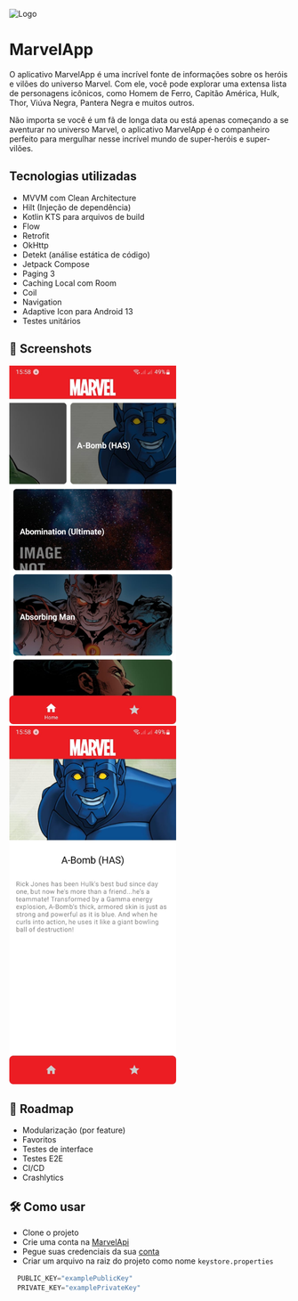 
![Logo](https://cdn.marvel.com/u/prod/marvel/images/OpenGraph-TW-1200x630.jpg)


# MarvelApp

O aplicativo MarvelApp é uma incrível fonte de informações sobre os heróis e vilões do universo Marvel. Com ele, você pode explorar uma extensa lista de personagens icônicos, como Homem de Ferro, Capitão América, Hulk, Thor, Viúva Negra, Pantera Negra e muitos outros.

Não importa se você é um fã de longa data ou está apenas começando a se aventurar no universo Marvel, o aplicativo MarvelApp é o companheiro perfeito para mergulhar nesse incrível mundo de super-heróis e super-vilões.
## Tecnologias utilizadas
- MVVM com Clean Architecture
- Hilt (Injeção de dependência)
- Kotlin KTS para arquivos de build
- Flow
- Retrofit
- OkHttp
- Detekt (análise estática de código)
- Jetpack Compose
- Paging 3
- Caching Local com Room
- Coil
- Navigation
- Adaptive Icon para Android 13
- Testes unitários

## 📸 Screenshots

<p float="left">
   <img src="https://github.com/joselaine-aparecida/desafio-mobile-android/blob/develop/screenshots/image2.jpeg?raw=true" width="300"/> 
  <img src="https://github.com/joselaine-aparecida/desafio-mobile-android/blob/develop/screenshots/image1.jpeg?raw=true" width="300" />
</p>


## 📍 Roadmap

- Modularização (por feature)
- Favoritos
- Testes de interface
- Testes E2E
- CI/CD
- Crashlytics


## 🛠️ Como usar
- Clone o projeto
- Crie uma conta na [MarvelApi](https://developer.marvel.com/)
- Pegue suas credenciais da sua [conta](https://developer.marvel.com/account)
- Criar um arquivo na raiz do projeto como nome `keystore.properties`
```kotlin
  PUBLIC_KEY="examplePublicKey"
  PRIVATE_KEY="examplePrivateKey"  
```